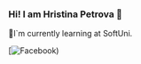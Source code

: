 ### Hi! I am Hristina Petrova 👋
🏫I`m currently learning at SoftUni.

[![Facebook](https://www.facebook.com/hristina.pencheva.54))
